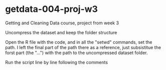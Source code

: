 getdata-004-proj-w3
===================

Getting and Cleaning Data course, project from week 3

Uncompress the dataset and keep the folder structure

Open the R file with the code, and in all the "setwd" commands, set the path. I left the final part of the path there as a reference, just subsistitue the forst part (the "...") with the path to the uncompressed dataset folder.

Run the script line by line following the comments